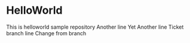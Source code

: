 # HelloWorld
This is helloworld sample repository
Another line
Yet Another line
Ticket branch line
Change from branch
